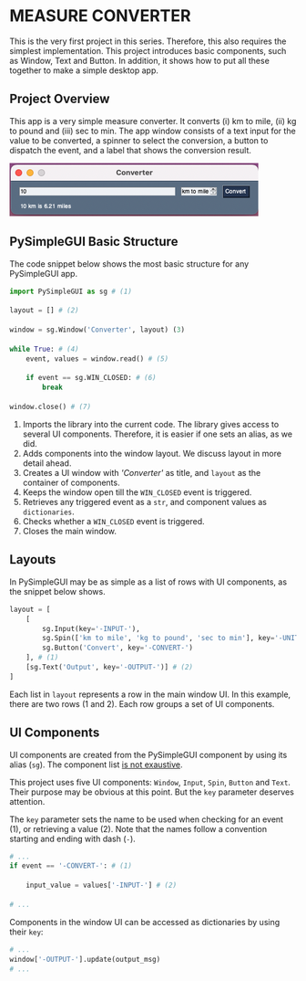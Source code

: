 # MEASURE CONVERTER
This is the very first project in this series. Therefore, this also requires the simplest implementation. This project introduces basic components, such as Window, Text and Button. In addition, it shows how to put all these together to make a simple desktop app.

## Project Overview
This app is a very simple measure converter. It converts (i) km to mile, (ii) kg to pound and (iii) sec to min. The app window consists of a text input for the value to be converted, a spinner to select the conversion, a button to dispatch the event, and a label that shows the conversion result.

<img src="screen01.png">

## PySimpleGUI Basic Structure
The code snippet below shows the most basic structure for any PySimpleGUI app. 


```python
import PySimpleGUI as sg # (1)

layout = [] # (2)

window = sg.Window('Converter', layout) (3)

while True: # (4)
    event, values = window.read() # (5)
    
    if event == sg.WIN_CLOSED: # (6)
        break

window.close() # (7)
```

1. Imports the library into the current code. The library gives access to several UI components. Therefore, it is easier if one sets an alias, as we did.
2. Adds components into the window layout. We discuss layout in more detail ahead.
3. Creates a UI window with _'Converter'_ as title, and `layout` as the container of components.
4. Keeps the window open till the `WIN_CLOSED` event is triggered.
5. Retrieves any triggered event as a `str`, and component values as `dictionaries`.
6. Checks whether a `WIN_CLOSED` event is triggered.
7. Closes the main window.

## Layouts
In PySimpleGUI may be as simple as a list of rows with UI components, as the snippet below shows.

```python
layout = [
    [
        sg.Input(key='-INPUT-'), 
        sg.Spin(['km to mile', 'kg to pound', 'sec to min'], key='-UNITS-'),
        sg.Button('Convert', key='-CONVERT-')
    ], # (1)
    [sg.Text('Output', key='-OUTPUT-')] # (2)
]
```

Each list in `layout` represents a row in the main window UI. In this example, there are two rows (1 and 2). Each row groups a set of UI components. 

## UI Components
UI components are created from the PySimpleGUI component by using its alias (`sg`). The component list [is not exaustive](https://pysimplegui.readthedocs.io/en/latest/call%20reference/#element-and-function-call-reference).

This project uses five UI components: `Window`, `Input`, `Spin`, `Button` and `Text`. Their purpose may be obvious at this point. But the `key` parameter deserves attention.

The `key` parameter sets the name to be used when checking for an event (1), or retrieving a value (2). Note that the names follow a convention starting and ending with dash (`-`).

```python
# ...
if event == '-CONVERT-': # (1)
    
    input_value = values['-INPUT-'] # (2)

# ...
```

Components in the window UI can be accessed as dictionaries by using their `key`: 

```python
# ...
window['-OUTPUT-'].update(output_msg)
# ... 
```
